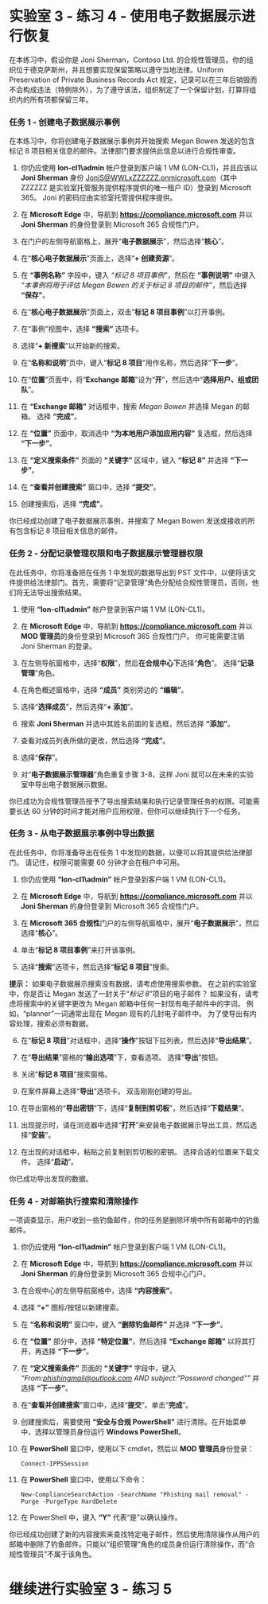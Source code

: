 # 实验室 3 - 练习 4 - 使用电子数据展示进行恢复

在本练习中，假设你是 Joni Sherman，Contoso Ltd. 的合规性管理员。你的组织位于德克萨斯州，并且想要实现保留策略以遵守当地法律。Uniform Preservation of Private Business Records Act 规定，记录可以在三年后销毁而不会构成违法（特例除外），为了遵守该法，组织制定了一个保留计划，打算将组织内的所有项都保留三年。

### 任务 1 - 创建电子数据展示事例

在本练习中，你将创建电子数据展示事例并开始搜索 Megan Bowen 发送的包含标记 8 项目相关信息的邮件。法律部门要求提供此信息以进行合规性审查。

1. 你仍应使用 **lon-cl1\admin** 帐户登录到客户端 1 VM (LON-CL1)，并且应该以 **Joni Sherman** 身份 JoniS@WWLxZZZZZZ.onmicrosoft.com（其中 ZZZZZZ 是实验室托管服务提供程序提供的唯一租户 ID）登录到 Microsoft 365。  Joni 的密码应由实验室托管提供程序提供。 

2. 在 **Microsoft Edge** 中，导航到 **https://compliance.microsoft.com** 并以 **Joni Sherman** 的身份登录到 Microsoft 365 合规性门户。

3. 在门户的左侧导航窗格上，展开“**电子数据展示**”，然后选择“**核心**”。

4. 在“**核心电子数据展示**”页面上，选择“**+ 创建资源**”。

5. 在 **“事例名称”** 字段中，键入 *“标记 8 项目事例”*，然后在 **“事例说明”** 中键入 *“本事例将用于评估 Megan Bowen 的关于标记 8 项目的邮件”*，然后选择 **“保存”**。

6. 在“**核心电子数据展示**”页面上，双击“**标记 8 项目事例**”以打开事例。

7. 在“事例”视图中，选择 **“搜索”** 选项卡。

8. 选择“**+ 新搜索**”以开始新的搜索。

9. 在“**名称和说明**”页中，键入“**标记 8 项目**”用作名称，然后选择“**下一步**”。

10. 在“**位置**”页面中，将“**Exchange 邮箱**”设为“**开**”，然后选中“**选择用户、组或团队**”。

11. 在 **“Exchange 邮箱”** 对话框中，搜索 *Megan Bowen* 并选择 Megan 的邮箱。  选择 **“完成”**。

12. 在 **“位置”** 页面中，取消选中 **“为本地用户添加应用内容”** 复选框，然后选择 **“下一步”**。

13. 在 **“定义搜索条件”** 页面的 **“关键字”** 区域中，键入 **“标记 8”** 并选择 **“下一步”**。

14. 在 **“查看并创建搜索”** 窗口中，选择 **“提交”**。

15. 创建搜索后，选择 **“完成”**。

你已经成功创建了电子数据展示事例，并搜索了 Megan Bowen 发送或接收的所有包含标记 8 项目相关信息的邮件。

### 任务 2 - 分配记录管理权限和电子数据展示管理器权限

在此任务中，你将准备把在任务 1 中发现的数据导出到 PST 文件中，以便将该文件提供给法律部门。首先，需要将“记录管理”角色分配给合规性管理员，否则，他们将无法导出搜索结果。

1. 使用 **“lon-cl1\admin”** 帐户登录到客户端 1 VM (LON-CL1)。

2. 在 **Microsoft Edge** 中，导航到 **https://compliance.microsoft.com** 并以 **MOD 管理员**的身份登录到 Microsoft 365 合规性门户。  你可能需要注销 Joni Sherman 的登录。

3. 在左侧导航窗格中，选择“**权限**”，然后**在合规中心下**选择“**角色**”。  选择“**记录管理**”角色。

4. 在角色概述窗格中，选择 **“成员”** 类别旁边的 **“编辑”**。

5. 选择“**选择成员**”，然后选择“**+ 添加**”。
 
6. 搜索 **Joni Sherman** 并选中其姓名前面的复选框，然后选择 **“添加”**。

7. 查看对成员列表所做的更改，然后选择 **“完成”**。

8. 选择“**保存**”。  

9. 对“**电子数据展示管理器**”角色重复步骤 3-8，这样 Joni 就可以在未来的实验室中导出电子数据展示数据。

你已成功为合规性管理员授予了导出搜索结果和执行记录管理任务的权限。可能需要长达 60 分钟的时间才能对用户应用权限，但你可以继续执行下一个任务。

### 任务 3 - 从电子数据展示事例中导出数据

在此任务中，你将准备导出在任务 1 中发现的数据，以便可以将其提供给法律部门。  请记住，权限可能需要 60 分钟才会在租户中可用。

1. 你仍应使用 **“lon-cl1\admin”** 帐户登录到客户端 1 VM (LON-CL1)。

2. 在 **Microsoft Edge** 中，导航到 **https://compliance.microsoft.com** 并以 **Joni Sherman** 的身份登录到 Microsoft 365 合规性门户。

3. 在 **Microsoft 365 合规性**门户的左侧导航窗格中，展开“**电子数据展示**”，然后选择“**核心**”。

4. 单击“**标记 8 项目事例**”来打开该事例。

5. 选择“**搜索**”选项卡，然后选择“**标记 8 项目**”搜索。

**提示：** 如果电子数据展示搜索没有数据，请考虑使用搜索参数。  在之前的实验室中，你是否让 Megan 发送了一封关于“*标记 8*”项目的电子邮件？  如果没有，请考虑将搜索中的关键字更改为 Megan 邮箱中任何一封现有电子邮件中的字词。  例如，“planner”一词通常出现在 Megan 现有的几封电子邮件中。  为了使导出有内容处理，搜索必须有数据。

6. 在“**标记 8 项目**”对话框中，选择“**操作**”按钮下拉列表，然后选择“**导出结果**”。

7. 在“**导出结果**”窗格的“**输出选项**”下，查看选项。  选择“**导出**”按钮。

8. 关闭“**标记 8 项目**”搜索窗格。  

9. 在案件屏幕上选择“**导出**”选项卡。  双击刚刚创建的导出。

10.  在导出窗格的“**导出密钥**”下，选择“**复制到剪切板**”，然后选择“**下载结果**”。
  
11.  出现提示时，请在浏览器中选择“**打开**”来安装电子数据展示导出工具，然后选择“**安装**”。

12.  在出现的对话框中，粘贴之前复制到剪切板的密钥。  选择合适的位置来下载文件。  选择“**启动**”。

你已成功导出发现的数据。

### 任务 4 - 对邮箱执行搜索和清除操作

一项调查显示，用户收到一些钓鱼邮件，你的任务是删除环境中所有邮箱中的钓鱼邮件。

1. 你仍应使用 **“lon-cl1\admin”** 帐户登录到客户端 1 VM (LON-CL1)。

2. 在 **Microsoft Edge** 中，导航到 **https://compliance.microsoft.com** 并以 **Joni Sherman** 的身份登录到 Microsoft 365 合规中心门户。

3. 在合规中心的左侧导航窗格中，选择 **“内容搜索”**。

4. 选择 **“+”** 图标/按钮以新建搜索。

5. 在 **“名称和说明”** 窗口中，键入 **“删除钓鱼邮件”** 并选择 **“下一步”**。

6. 在 **“位置”** 部分中，选择 **“特定位置”**，然后选择 **“Exchange 邮箱”** 以将其打开，再选择 **“下一步”**。

7. 在 **“定义搜索条件”** 页面的 **“关键字”** 字段中，键入 *“From:phishingmail@outlook.com AND subject:"Password changed"”* 并选择 **“下一步”**。

8. 在“**查看并创建搜索**”窗口中，选择“**提交**”。单击“**完成**”。

9. 创建搜索后，需要使用 **“安全与合规 PowerShell”** 进行清除。在开始菜单中，选择以管理员身份运行 **Windows PowerShell**。

10. 在 **PowerShell** 窗口中，使用以下 cmdlet，然后以 **MOD 管理员**身份登录：

	`Connect-IPPSSession`

11. 在 **PowerShell** 窗口中，使用以下命令：

	`New-ComplianceSearchAction -SearchName "Phishing mail removal" -Purge -PurgeType HardDelete`

12. 在 PowerShell 中，键入 **“Y”** 代表“是”以确认操作。

你已经成功创建了新的内容搜索来查找特定电子邮件，然后使用清除操作从用户的邮箱中删除了钓鱼邮件。只能以“组织管理”角色的成员身份运行清除操作，而“合规性管理员”不属于该角色。

# 继续进行实验室 3 - 练习 5

